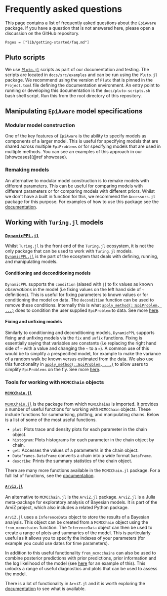 # Frequently asked questions

This page contains a list of frequently asked questions about the `EpiAware` package. If you have a question that is not answered here, please open a discussion on the GitHub repository.

```@contents
Pages = ["lib/getting-started/faq.md"]
```

## Pluto scripts

We use [`Pluto.jl`](https://plutojl.org/) scripts as part of our documentation and testing. The scripts are located in `docs/src/examples` and can be run using the `Pluto.jl` package.
We recommend using the version of `Pluto` that is pinned in the `Project.toml` file defining the documentation environment.
An entry point to running or developing this documentation is the `docs/pluto-scripts.sh` bash shell script. Run this from the root directory of this repository.

## Manipulating `EpiAware` model specifications

### Modular model construction

One of the key features of `EpiAware` is the ability to specify models as components of a larger model.
This is useful for specifying models that are shared across multiple `EpiProblems` or for specifying models that are used in multiple methods.
You can see an examples of this approach in our [showcases](@ref showcase).

### Remaking models

An alternative to modular model construction is to remake models with different parameters. This can be useful for comparing models with different parameters or for comparing models with different priors.
Whilst we don't have a built in function for this, we recommend the `Accessors.jl` package for this purpose.
For examples of how to use this package see the [documentation](https://juliaobjects.github.io/Accessors.jl/stable/getting_started/).

## Working with `Turing.jl` models

### [`DynamicPPL.jl`](https://github.com/TuringLang/DynamicPPL.jl)

Whilst `Turing.jl` is the front end of the `Turing.jl` ecosystem, it is not the only package that can be used to work with `Turing.jl` models. [`DynamicPPL.jl`](https://github.com/TuringLang/DynamicPPL.jl) is the part of the ecosytem that deals with defining, running, and manipulating models.

#### Conditioning and deconditioning models

`DynamicPPL` supports the `condition` (alased with `|`) to fix values as known *observations* in the model (i.e fixing values on the left hand side of `~` definitions).
This is useful for fixing parameters to known values or for conditioning the model on data.
The `decondition` function can be used to remove these conditions.
Internally this is what [`apply_method(::EpiProblem, ...)`](https://cdcgov.github.io/Rt-without-renewal/dev/lib/EpiAwareBase/public/#EpiAware.EpiAwareBase.apply_method-Tuple%7BEpiProblem,%20AbstractEpiMethod,%20Any%7D) does to condition the user supplied `EpiProblem` to data. See more [here](https://turinglang.org/DynamicPPL.jl/stable/tutorials/prob-interface/#Conditioning-and-Deconditioning).

#### Fixing and unfixing models

Similarly to conditioning and deconditioning models, `DynamicPPL` supports fixing and unfixing models via the `fix` and `unfix` functions.
Fixing is essentially saying that variables are constants (i.e replacing the right hand side of `~` with a value and changing the `~` to a `=`).
A common use of this would be to simplify a prespecified model, for example to make the variance of a random walk be known versus estimated from the data.
We also use this functionality in [`apply_method(::EpiProblem, ...)`](https://cdcgov.github.io/Rt-without-renewal/dev/lib/EpiAwareBase/public/#EpiAware.EpiAwareBase.apply_method-Tuple%7BEpiProblem,%20AbstractEpiMethod,%20Any%7D) to allow users to simplify `EpiProblems` on the fly. See more [here](https://turinglang.org/DynamicPPL.jl/stable/api/#DynamicPPL.fix).

### Tools for working with `MCMCChain` objects

#### [`MCMCChain.jl`](https://turinglang.org/MCMCChains.jl/stable/)

[`MCMCChain.jl`](https://turinglang.org/MCMCChains.jl/stable/) is the package from which `MCMCChains` is imported. It provides a number of useful functions for working with `MCMCChain` objects. These include functions for summarising, plotting, and manipulating chains. Below is a list of some of the most useful functions.

- `plot`: Plots trace  and density plots for each parameter in the chain object.
- `histogram`: Plots histograms for each parameter in the chain object by chain.
- `get`: Accesses the values of a parameter/s in the chain object.
- `DataFrames.DataFrame` converts a chain into a wide format `DataFrame`.
- `describe`: Prints the summary statistics of the chain object.

There are many more functions available in the `MCMCChain.jl` package. For a full list of functions, see the [documentation](https://turinglang.org/MCMCChains.jl/stable/).

#### [`Arviz.jl`](https://julia.arviz.org/ArviZ/stable/)

An alternative to `MCMCChain.jl` is the `ArviZ.jl` package. `ArviZ.jl` is a Julia meta-package for exploratory analysis of Bayesian models. It is part of the ArviZ project, which also includes a related Python package.

`ArviZ.jl` uses a `InferenceData` object to store the results of a Bayesian analysis. This object can be created from a `MCMCChain` object using the `from_mcmcchains` function.
The `InferenceData` object can then be used to create a range of plots and summaries of the model.
This is particularly useful as it allows you to specify the indexes of your parameters (for example you could use dates for time parameters).

In addition to this useful functionality `from_mcmcchains` can also be used to combine posterior predictions with prior predictions, prior information and the log likelihood of the model (see [here](https://julia.arviz.org/ArviZ/stable/quickstart/) for an example of this).
This unlocks a range of useful diagnostics and plots that can be used to assess the model.

There is a lot of functionality in `ArviZ.jl` and it is worth exploring the [documentation](https://julia.arviz.org/ArviZ/stable/) to see what is available.
